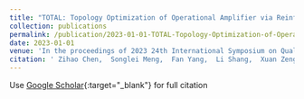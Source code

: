 ```yaml
---
title: "TOTAL: Topology Optimization of Operational Amplifier via Reinforcement Learning"
collection: publications
permalink: /publication/2023-01-01-TOTAL-Topology-Optimization-of-Operational-Amplifier-via-Reinforcement-Learning
date: 2023-01-01
venue: 'In the proceedings of 2023 24th International Symposium on Quality Electronic Design (ISQED)'
citation: ' Zihao Chen,  Songlei Meng,  Fan Yang,  Li Shang,  Xuan Zeng, &quot;TOTAL: Topology Optimization of Operational Amplifier via Reinforcement Learning.&quot; In the proceedings of 2023 24th International Symposium on Quality Electronic Design (ISQED), 2023.'
---
```

Use [Google Scholar](https://scholar.google.com/scholar?q=TOTAL:+Topology+Optimization+of+Operational+Amplifier+via+Reinforcement+Learning){:target="_blank"} for full citation